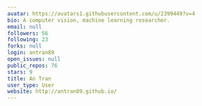 ```yaml
---
avatar: https://avatars1.githubusercontent.com/u/2399449?v=4
bio: A computer vision, machine learning researcher.
email: null
followers: 56
following: 23
forks: null
login: antran89
open_issues: null
public_repos: 76
stars: 9
title: An Tran
user_type: User
website: http://antran89.github.io/
---
```

